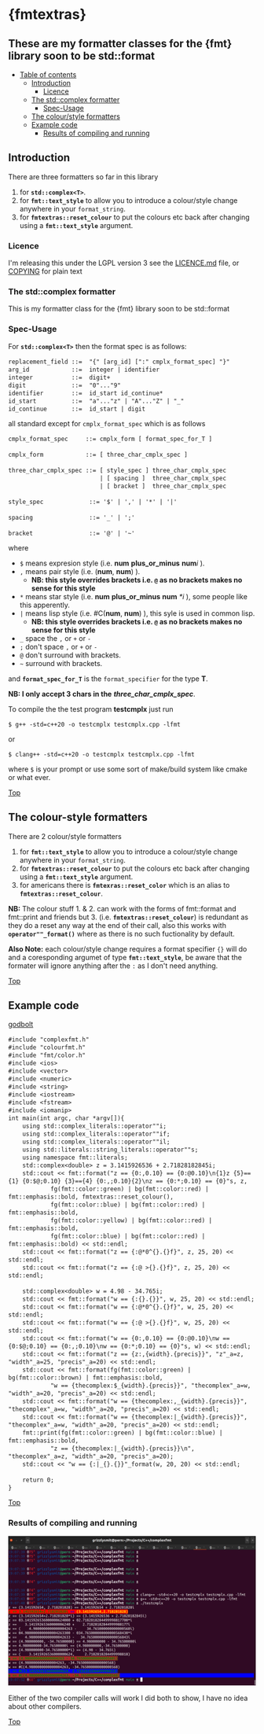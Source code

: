 {fmtextras}
===========

## These are my formatter classes for the {fmt} library soon to be std::format

- [Table of contents](#readme)
  * [Introduction](#Introduction)
      * [Licence](#licence)
  * [The std::complex formatter](#the-stdcomplex-formatter)
      * [Spec-Usage](#spec-usage)
  * [The colour/style formatters](#the-colour-style-formatters)
  * [Example code](#example-code)
      * [Results of compiling and running](#results-of-compiling-and-running)


## Introduction

There are three formatters so far in this library 

1. for **`std::complex<T>`**.
2. for **`fmt::text_style`** to allow you to introduce a colour/style change anywhere in your `format_string`. 
3. for **`fmtextras::reset_colour`** to put the colours etc back after changing using a **`fmt::text_style`** argument.

### Licence

I'm releasing this under the LGPL version 3 see the [LICENCE.md](LICENCE.md)  file, or [COPYING](COPYING) for plain text

### The std::complex formatter

This is my formatter class for the {fmt} library soon to be std::format

### Spec-Usage 

For **`std::complex<T>`** then the format spec is as follows: 
```
replacement_field ::=  "{" [arg_id] [":" cmplx_format_spec] "}"
arg_id            ::=  integer | identifier
integer           ::=  digit+
digit             ::=  "0"..."9"
identifier        ::=  id_start id_continue*
id_start          ::=  "a"..."z" | "A"..."Z" | "_"
id_continue       ::=  id_start | digit
```

all standard except for `cmplx_format_spec` which is as follows

```
cmplx_format_spec     ::= cmplx_form [ format_spec_for_T ]

cmplx_form            ::= [ three_char_cmplx_spec ]

three_char_cmplx_spec ::= [ style_spec ] three_char_cmplx_spec
                          | [ spacing ]  three_char_cmplx_spec
                          | [ bracket ]  three_char_cmplx_spec

style_spec             ::= '$' | ',' | '*' | '|'

spacing                ::= '_' | ';'

bracket                ::= '@' | '~'
```

where 

  - `$` means expresion style (i.e. **num** **plus_or_minus** **num**_i_ ).
  - `,` means pair style      (i.e. (**num**, **num**) ).
      * **NB: this style overrides brackets i.e. `@` as no brackets makes no sense for this style**
  - `*` means star style      (i.e. **num** **plus_or_minus** **num** _*i_ ), some people like this apperently.
  - `|` means lisp style      (i.e. #C(**num**, **num**) ), this syle is used in common lisp.
      * **NB: this style overrides brackets i.e. `@` as no brackets makes no sense for this style**
  - `_` space the `,` or `+` or `-`
  - `;` don't space `,` or `+` or `-`
  - `@` don't surround with brackets. 
  - `~` surround with brackets.

and **`format_spec_for_T`** is the `format_specifier` for the type **T**.

**NB: I only accept 3 chars in the** _**three_char_cmplx_spec**_.

To compile the the test program **testcmplx** just run 

```
$ g++ -std=c++20 -o testcmplx testcmplx.cpp -lfmt
```

or
```
$ clang++ -std=c++20 -o testcmplx testcmplx.cpp -lfmt
```
where `$` is your prompt or use some sort of make/build system like cmake or what ever.

[Top](#readme)

## The colour-style formatters

There are 2 colour/style formatters

1. for **`fmt::text_style`** to allow you to introduce a colour/style change anywhere in your `format_string`. 
2. for **`fmtextras::reset_colour`** to put the colours etc back after changing using a **`fmt::text_style`** argument.
3. for americans there is **`fmtexras::reset_color`** which is an alias to **`fmtextras::reset_colour`**.

**NB:** The colour stuff 1. & 2. can work with the forms of fmt::format and fmt::print and friends but 3. 
(i.e. **`fmtextras::reset_colour`**) is redundant as they do a reset any way at the end of their call, also 
this works with **`operator""_format()`** where as there is no such fuctionality by default.

**Also Note:** each colour/style change requires a format specifier `{}` will do and a coresponding argumet of 
type **`fmt::text_style`**, be aware that the formater will ignore anything after the `:` as I don't need anything.


[Top](#readme)

## Example code

[godbolt](https://godbolt.org/z/4d9oerj46)

```
#include "complexfmt.h"
#include "colourfmt.h"
#include "fmt/color.h"
#include <ios>
#include <vector>
#include <numeric>
#include <string>
#include <iostream>
#include <fstream>
#include <iomanip>
int main(int argc, char *argv[]){
    using std::complex_literals::operator""i;
    using std::complex_literals::operator""if;
    using std::complex_literals::operator""il;
    using std::literals::string_literals::operator""s;
    using namespace fmt::literals;
    std::complex<double> z = 3.1415926536 + 2.71828182845i;
    std::cout << fmt::format("z == {0:,0.10} == {0:@0.10}\n{1}z {5}=={1} {0:$@;0.10} {3}=={4} {0:,;0.10}{2}\nz == {0:*;0.10} == {0}"s, z,
            fg(fmt::color::green) | bg(fmt::color::red) | fmt::emphasis::bold, fmtextras::reset_colour(),
            fg(fmt::color::blue) | bg(fmt::color::red) | fmt::emphasis::bold,
            fg(fmt::color::yellow) | bg(fmt::color::red) | fmt::emphasis::bold,
            fg(fmt::color::blue) | bg(fmt::color::red) | fmt::emphasis::bold) << std::endl;
    std::cout << fmt::format("z == {:@*0^{}.{}f}", z, 25, 20) << std::endl;
    std::cout << fmt::format("z == {:@ >{}.{}f}", z, 25, 20) << std::endl;
    
    std::complex<double> w = 4.98 - 34.765i;
    std::cout << fmt::format("w == {:{}.{}}", w, 25, 20) << std::endl;
    std::cout << fmt::format("w == {:@*0^{}.{}f}", w, 25, 20) << std::endl;
    std::cout << fmt::format("w == {:@ >{}.{}f}", w, 25, 20) << std::endl;
    std::cout << fmt::format("w == {0:,0.10} == {0:@0.10}\nw == {0:$@;0.10} == {0:,;0.10}\nw == {0:*;0.10} == {0}"s, w) << std::endl;
    std::cout << fmt::format("z == {z:,{width}.{precis}}", "z"_a=z, "width"_a=25, "precis"_a=20) << std::endl;
    std::cout << fmt::format(fg(fmt::color::green) | bg(fmt::color::brown) | fmt::emphasis::bold,
            "w == {thecomplex:$_{width}.{precis}}", "thecomplex"_a=w, "width"_a=20, "precis"_a=20) << std::endl;
    std::cout << fmt::format("w == {thecomplex:,_{width}.{precis}}", "thecomplex"_a=w, "width"_a=20, "precis"_a=20) << std::endl;
    std::cout << fmt::format("w == {thecomplex:|_{width}.{precis}}", "thecomplex"_a=w, "width"_a=20, "precis"_a=20) << std::endl;
    fmt::print(fg(fmt::color::green) | bg(fmt::color::blue) | fmt::emphasis::bold,
            "z == {thecomplex:|_{width}.{precis}}\n", "thecomplex"_a=z, "width"_a=20, "precis"_a=20);
    std::cout << "w == {:|_{}.{}}"_format(w, 20, 20) << std::endl;

    return 0;
}
```

[Top](#readme)

### Results of compiling and running

![images/2021-05-05T19.08.54-fmtextas-testing-1920x1159.png](images/2021-05-05T19.08.54-fmtextas-testing-1920x1159.png)

Either of the two compiler calls will work I did both to show, I have no idea about other compilers.

[Top](#readme)
